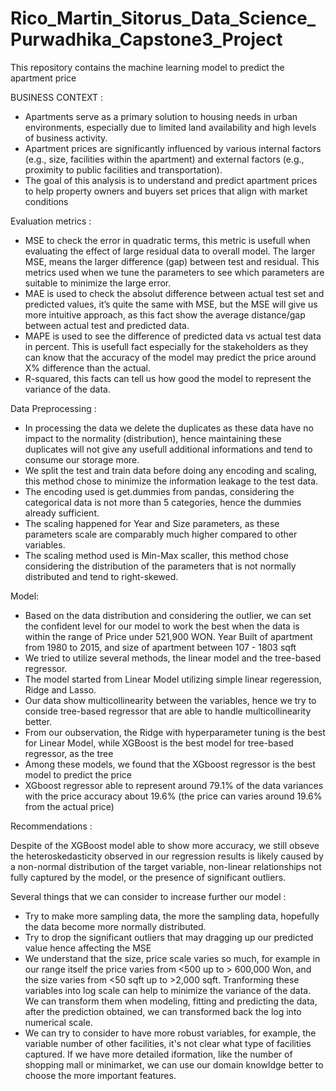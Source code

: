# Rico_Martin_Sitorus_Data_Science_Purwadhika_Capstone3_Project
This repository contains the machine learning model to predict the apartment price

BUSINESS CONTEXT : 

- Apartments serve as a primary solution to housing needs in urban environments, especially due to limited land availability and high levels of business activity.
- Apartment prices are significantly influenced by various internal factors (e.g., size, facilities within the apartment) and external factors (e.g., proximity to public facilities and transportation).
- The goal of this analysis is to understand and predict apartment prices to help property owners and buyers set prices that align with market conditions

Evaluation metrics :

- MSE to check the error in quadratic terms, this metric is usefull when evaluating the effect of large residual data to overall model. The larger MSE, means the larger difference (gap) between test and residual. This metrics used when we tune the parameters to see which parameters are suitable to minimize the large error.
- MAE is used to check the absolut difference between actual test set and predicted values, it’s quite the same with MSE, but the MSE will give us more intuitive approach, as this fact show the average distance/gap between actual test and predicted data.
- MAPE is used to see the difference of predicted data vs actual test data in percent. This is usefull fact especially for the stakeholders as they can know that the accuracy of the model may predict the price around X% difference than the actual.
- R-squared, this facts can tell us how good the model to represent the variance of the data.

Data Preprocessing :

- In processing the data we delete the duplicates as these data have no impact to the normality (distribution), hence maintaining these duplicates will not give any usefull additional informations and tend to consume our storage more.
- We split the test and train data before doing any encoding and scaling, this method chose to minimize the information leakage to the test data.
- The encoding used is get.dummies from pandas, considering the categorical data is not more than 5 categories, hence the dummies already sufficient.
- The scaling happened for Year and Size parameters, as these parameters scale are comparably much higher compared to other variables.
- The scaling method used is Min-Max scaller, this method chose considering the distribution of the parameters that is not normally distributed and tend to right-skewed.


Model:

- Based on the data distribution and considering the outlier, we can set the confident level for our model to work the best when the data is within the range of Price under 521,900 WON. Year Built of apartment from 1980 to 2015, and size of apartment between 107 - 1803 sqft
- We tried to utilize several methods, the linear model and the tree-based regressor.
- The model started from Linear Model utilizing simple linear regeression, Ridge and Lasso.
- Our data show multicollinearity between the variables, hence we try to conside tree-based regressor that are able to handle multicollinearity better.
- From our oubservation, the Ridge with hyperparameter tuning is the best for Linear Model, while XGBoost is the best model for tree-based regressor, as the tree
- Among these models, we found that the XGboost regressor is the best model to predict the price
- XGboost regressor able to represent around 79.1% of the data variances with the price accuracy about 19.6% (the price can varies around 19.6% from the actual price)

Recommendations : 

Despite of the XGBoost model able to show more accuracy, we still obseve the heteroskedasticity observed in our regression results is likely caused by a non-normal distribution of the target variable, non-linear relationships not fully captured by the model, or the presence of significant outliers.

Several things that we can consider to increase further our model : 
- Try to make more sampling data, the more the sampling data, hopefully the data become more normally distributed.
- Try to drop the significant outliers that may dragging up our predicted value hence affecting the MSE
- We understand that the size, price scale varies so much, for example in our range itself the price varies from <500 up to > 600,000 Won, and the size varies from <50 sqft up to >2,000 sqft. Tranforming these variables into log scale can help to minimize the variance of the data. We can transform them when modeling, fitting and predicting the data, after the prediction obtained, we can transformed back the log into numerical scale.
- We can try to consider to have more robust variables, for example, the variable number of other facilities, it's not clear what type of facilities captured. If we have more detailed iformation, like the number of shopping mall or minimarket, we can use our domain knowldge better to choose the more important features.

